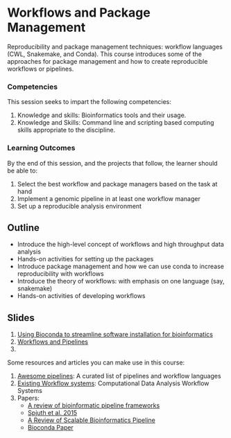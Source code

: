 # Workflows and Package Management

Reproducibility and package management techniques: workflow languages (CWL, Snakemake, and Conda). This course introduces some of the approaches for package management and how to create reproducible workflows or pipelines. 

### Competencies
This session seeks to impart the following competencies:
1. Knowledge and skills: Bioinformatics tools and their usage.
2. Knowledge and Skills: Command line and scripting based computing skills appropriate to the discipline.

### Learning Outcomes
By the end of this session, and the projects that follow, the learner should be able to:
1. Select the best workflow and package managers based on the task at hand
2. Implement a genomic pipeline in at least one workflow manager
3. Set up a reproducible analysis environment

## Outline
- Introduce the high-level concept of workflows and high throughput data analysis
- Hands-on activities for setting up the packages
- Introduce package management and how we can use conda to increase reproducibility with workflows
- Introduce the theory of workflows: with emphasis on one language (say, snakemake)
- Hands-on activities of developing workflows

## Slides
1. [Using Bioconda to streamline software installation for bioinformatics](https://monashbioinformaticsplatform.github.io/bioconda-tutorial/#/)
2. [Workflows and Pipelines](https://docs.google.com/presentation/d/1AbKftgGsod9dvSTzzgqXc879eQkx-w3oaXXFUtKeNc0/edit?usp=sharing)
3. 

Some resources and articles you can make use in this course:
1. [Awesome pipelines](https://github.com/pditommaso/awesome-pipeline): A curated list of pipelines and workflow languages
2. [Existing Workflow systems](https://github.com/common-workflow-language/common-workflow-language/wiki/Existing-Workflow-systems): Computational Data Analysis Workflow Systems
3. Papers: 
    - [A review of bioinformatic pipeline frameworks](https://www.ncbi.nlm.nih.gov/pmc/articles/PMC5429012/)
    - [Spjuth et al. 2015](https://biologydirect.biomedcentral.com/articles/10.1186/s13062-015-0071-8)
    - [A Review of Scalable Bioinformatics Pipeline](https://link.springer.com/article/10.1007/s41019-017-0047-z)
    - [Bioconda Paper](https://sci-hub.tw/10.1038/s41592-018-0046-7)
    

